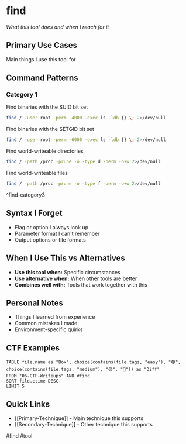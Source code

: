 # find

_What this tool does and when I reach for it_

## Primary Use Cases

Main things I use this tool for

## Command Patterns

### Category 1

Find binaries with the SUID bit set
```bash
find / -user root -perm -4000 -exec ls -ldb {} \; 2>/dev/null
```

Find binaries with the SETGID bit set 
```bash
find / -user root -perm -6000 -exec ls -ldb {} \; 2>/dev/null
```

Find world-writeable directories
```bash
find / -path /proc -prune -o -type d -perm -o+w 2>/dev/null
```

Find world-writeable files 
```bash
find / -path /proc -prune -o -type f -perm -o+w 2>/dev/null
```
^find-category3

## Syntax I Forget

- Flag or option I always look up
- Parameter format I can't remember
- Output options or file formats

## When I Use This vs Alternatives

- **Use this tool when:** Specific circumstances
- **Use alternative when:** When other tools are better
- **Combines well with:** Tools that work together with this

## Personal Notes

- Things I learned from experience
- Common mistakes I made
- Environment-specific quirks

## CTF Examples

```dataview
TABLE file.name as "Box", choice(contains(file.tags, "easy"), "🟢", choice(contains(file.tags, "medium"), "🟡", "🔴")) as "Diff"
FROM "06-CTF-Writeups" AND #find
SORT file.ctime DESC
LIMIT 5
```

## Quick Links

- [[Primary-Technique]] - Main technique this supports
- [[Secondary-Technique]] - Other technique this supports

#find #tool
